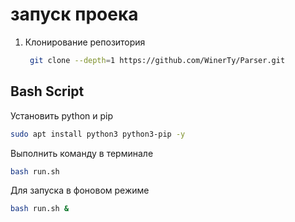 # запуск проека


1. Клонирование репозитория 
    ```bash
     git clone --depth=1 https://github.com/WinerTy/Parser.git
     ```

## Bash Script
Установить python и pip 
```bash
sudo apt install python3 python3-pip -y
```

Выполнить команду в терминале
```bash
bash run.sh
```

Для запуска в фоновом режиме
```bash
bash run.sh &
```
